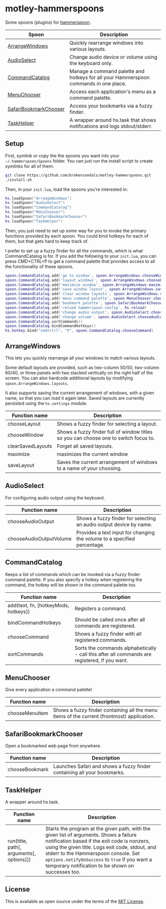 # motley-hammerspoons

Some spoons (plugins) for [hammerspoon](https://www.hammerspoon.org).

|Spoon|Description|
|----|----|
|[ArrangeWindows](#arrangewindows)|Quickly rearrange windows into various layouts.|
|[AudioSelect](#audioselect)|Change audio device or volume using the keyboard only.|
|[CommandCatalog](#commandcatalog)|Manage a command palette and hotkeys for all your Hammerspoon commands in one place.|
|[MenuChooser](#menuchooser)|Access each application's menu as a command palette.|
|[SafariBookmarkChooser](#safaribookmarkchooser)|Access your bookmarks via a fuzzy finder.|
|[TaskHelper](#taskhelper)|A wrapper around hs.task that shows notifications and logs stdout/stderr.|

## Setup

First, symlink or copy the the spoons you want into your `~/.hammerspoon/Spoons` folder.
You can just run the install script to create symlinks for all of them:

```bash
git clone https://github.com/brokensandals/motley-hammerspoons.git
./install.sh
```

Then, in your `init.lua`, load the spoons you're interested in:

```lua
hs.loadSpoon("ArrangeWindows")
hs.loadSpoon("AudioSelect")
hs.loadSpoon("CommandCatalog")
hs.loadSpoon("MenuChooser")
hs.loadSpoon("SafariBookmarkChooser")
hs.loadSpoon("TaskHelper")
```

Then, you just need to set up some way for you to invoke the primary functions provided by each spoon.
You could bind hotkeys for each of them, but that gets hard to keep track of.

I prefer to set up a fuzzy finder for all the commands, which is what CommandCatalog is for.
If you add the following to your `init.lua`, you can press CMD+CTRL+P to get a command palette that provides access to all the functionality of these spoons.

```lua
spoon.CommandCatalog.add('go to window', spoon.ArrangeWindows.chooseWindow, 'cmd+ctrl', 'F')
spoon.CommandCatalog.add('layout windows', spoon.ArrangeWindows.chooseLayout, 'cmd+ctrl', 'L')
spoon.CommandCatalog.add('maximize window', spoon.ArrangeWindows.maximize, 'cmd+ctrl', 'M')
spoon.CommandCatalog.add('save window layout', spoon.ArrangeWindows.saveLayout)
spoon.CommandCatalog.add('clear window layouts', spoon.ArrangeWindows.clearSavedLayouts)
spoon.CommandCatalog.add('menu command palette', spoon.MenuChooser.chooseMenuItem, 'shift+cmd+ctrl', 'P')
spoon.CommandCatalog.add('bookmark palette', spoon.SafariBookmarkChooser.chooseBookmark)
spoon.CommandCatalog.add('reload hammerspoon config', hs.reload)
spoon.CommandCatalog.add('change audio output', spoon.AudioSelect.chooseAudioOutput)
spoon.CommandCatalog.add('change volume', spoon.AudioSelect.chooseAudioOutputVolume)
spoon.CommandCatalog.sortCommands()
spoon.CommandCatalog.bindCommandHotkeys()
hs.hotkey.bind("cmd+ctrl", "P", spoon.CommandCatalog.chooseCommand)
```

## ArrangeWindows

This lets you quickly rearrange all your windows to match various layouts.

Some default layouts are provided, such as two-column 50/50, two-column 60/40, or three panels with two stacked vertically on the right half of the screen.
You can also hardcode additional layouts by modifying `spoon.ArrangeWindows.layouts`.

It also supports saving the current arrangement of windows, with a given name, so that you can load it again later.
Saved layouts are currently persisted using the `hs.settings` module.

|Function name|Description|
|---|---|
|chooseLayout|Shows a fuzzy finder for selecting a layout.|
|chooseWindow|Shows a fuzzy finder full of window titles so you can choose one to switch focus to.|
|clearSavedLayouts|Forget all saved layouts.|
|maximize|maximizes the current window|
|saveLayout|Saves the current arrangement of windows to a name of your choosing.|

## AudioSelect

For configuring audio output using the keyboard.

|Function name|Description|
|---|---|
|chooseAudioOutput|Shows a fuzzy finder for selecting an audio output device by name.|
|chooseAudioOutputVolume|Provides a text input for changing the volume to a specified percentage.|

## CommandCatalog

Keeps a list of commands which can be invoked via a fuzzy finder command palette.
If you also specify a hotkey when registering the command, the hotkey will be shown in the command palette too.

|Function name|Description|
|---|---|
|add(text, fn, [hotkeyMods, hotkeys])|Registers a command.|
|bindCommandHotkeys|Should be called once after all commands are registered.|
|chooseCommand|Shows a fuzzy finder with all registered commands.|
|sortCommands|Sorts the commands alphabetically - call this after all commands are registered, if you want.|

## MenuChooser

Give every application a command palette!

|Function name|Description|
|---|---|
|chooseMenuItem|Shows a fuzzy finder containing all the menu items of the current (frontmost) application.|

## SafariBookmarkChooser

Open a bookmarked web page from anywhere.

|Function name|Description|
|---|---|
|chooseBookmark|Launches Safari and shows a fuzzy finder containing all your bookmarks.|

## TaskHelper

A wrapper around hs.task.

|Function name|Description|
|---|---|
|run(title, path\[, arguments\[, options\]\])|Starts the program at the given path, with the given list of arguments. Shows a failure notification based if the exit code is nonzero, using the given title. Logs exit code, stdout, and stderr to the Hammerspoon console. Set `options.notifyOnSuccess` to `true` if you want a temporary notification to be shown on successes too.|

## License

This is available as open source under the terms of the [MIT License](https://opensource.org/licenses/MIT).

